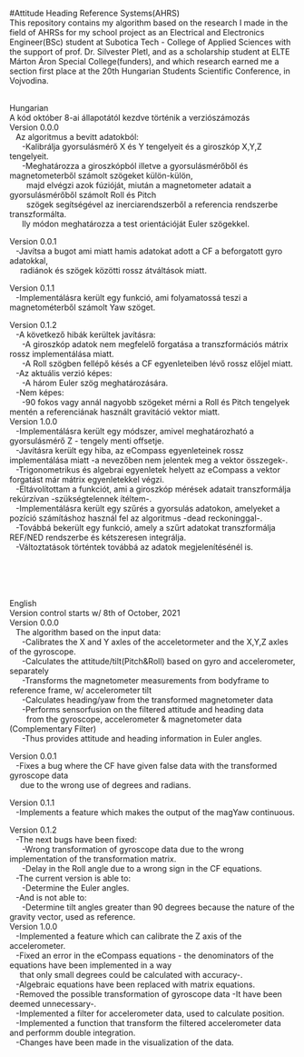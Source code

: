 #Attitude Heading Reference Systems(AHRS)<br>
This repository contains my algorithm based on the research I made in the field of AHRSs for my school project as an Electrical and Electronics Engineer(BSc) student at Subotica Tech - College of Applied Sciences with the support of prof. Dr. Silvester Pletl, and as a scholarship student at ELTE Márton Áron Special College(funders), and which research earned me a section first place at the 20th Hungarian Students Scientific Conference, in Vojvodina.<br><br>

Hungarian<br>
A kód október 8-ai állapotától kezdve történik a verziószámozás<br>
Version 0.0.0<br>
 &ensp; Az algoritmus a bevitt adatokból:<br>
   &ensp; &ensp; -Kalibrálja gyorsulásmérő X és Y tengelyeit és a giroszkóp X,Y,Z tengelyeit.<br>
   &ensp; &ensp; -Meghatározza a giroszkópból illetve a gyorsulásmérőből és magnetometerből számolt szögeket külön-külön,<br>
   &ensp; &ensp; &nbsp; majd elvégzi azok fúzióját, miután a magnetometer adatait a gyorsulásmérőből számolt Roll és Pitch<br>
   &ensp; &ensp; &nbsp; szögek segítségével az inerciarendszerből a referencia rendszerbe transzformálta.<br>
   &ensp; &ensp; Ily módon meghatározza a test orientációját Euler szögekkel.<br>
   
Version 0.0.1<br>
 &ensp; -Javítsa a bugot ami miatt hamis adatokat adott a CF a beforgatott gyro adatokkal, <br>
 &ensp; &nbsp; radiánok és szögek közötti rossz átváltások miatt.<br>
 
Version 0.1.1<br>
&ensp; -Implementálásra került egy funkció, ami folyamatossá teszi a magnetométerből számolt Yaw szöget.<br>

Version 0.1.2<br>
&ensp; -A következő hibák kerültek javításra:<br>
&ensp; &ensp; -A giroszkóp adatok nem megfelelő forgatása a transzformációs mátrix rossz implementálása miatt.<br>
&ensp; &ensp; -A Roll szögben fellépő késés a CF egyenleteiben lévő rossz előjel miatt.<br>
&ensp; -Az aktuális verzió képes:<br>
&ensp; &ensp; -A három Euler szög meghatározására.<br>
&ensp; -Nem képes:<br>
&ensp; &ensp; -90 fokos vagy annál nagyobb szögeket mérni a Roll és Pitch tengelyek mentén a referenciának használt gravitáció vektor miatt.<br>
Version 1.0.0<br>
&ensp; -Implementálásra került egy módszer, amivel meghatározható a gyorsulásmérő Z - tengely menti offsetje.<br>
&ensp; -Javításra került egy hiba, az eCompass egyenleteinek rossz implementálása miatt -a nevezőben nem jelentek meg a vektor összegek-.<br>
&ensp; -Trigonometrikus és algebrai egyenletek helyett az eCompass a vektor forgatást már mátrix egyenletekkel végzi.<br>
&ensp; -Eltávolítottam a funkciót, ami a giroszkóp mérések adatait transzformálja rekúrzívan -szükségtelennek ítéltem-.<br>
&ensp; -Implementálásra került egy szűrés a gyorsulás adatokon, amelyeket a pozíció számításhoz használ fel az algoritmus -dead reckoninggal-.<br>
&ensp; -Továbbá bekerült egy funkció, amely a szűrt adatokat transzformálja REF/NED rendszerbe és kétszeresen integrálja.<br>
&ensp; -Változtatások történtek továbbá az adatok megjelenítésénél is.<br>
<br><br><br><br>

English<br>
Version control starts w/ 8th of October, 2021<br>
Version 0.0.0<br>
 &ensp; The algorithm based on the input data:<br>
   &ensp; &ensp; -Calibrates the X and Y axles of the acceletormeter and the X,Y,Z axles of the gyroscope.<br>
   &ensp; &ensp; -Calculates the attitude/tilt(Pitch&Roll) based on gyro and accelerometer, separately<br>
   &ensp; &ensp; -Transforms the magnetometer measurements from bodyframe to reference frame, w/ accelerometer tilt<br>
   &ensp; &ensp; -Calculates heading/yaw from the transformed magnetometer data<br>
   &ensp; &ensp; -Performs sensorfusion on the filtered attitude and heading data<br>
   &ensp; &ensp; &nbsp; from the gyroscope, accelerometer & magnetometer data (Complementary Filter)<br>
   &ensp; &ensp; -Thus provides attitude and heading information in Euler angles.<br>
   
Version 0.0.1<br>
 &ensp; -Fixes a bug where the CF have given false data with the transformed gyroscope data<br>
 &ensp; &nbsp; due to the wrong use of degrees and radians.<br>
 
Version 0.1.1<br>
&ensp; -Implements a feature which makes the output of the magYaw continuous.<br>

Version 0.1.2<br>
&ensp; -The next bugs have been fixed:<br>
&ensp; &ensp; -Wrong transformation of gyroscope data due to the wrong implementation of the transformation matrix.<br>
&ensp; &ensp; -Delay in the Roll angle due to a wrong sign in the CF equations.<br>
&ensp; -The current version is able to:<br>
 &ensp; &ensp; -Determine the Euler angles.<br>
&ensp; -And is not able to:<br>
&ensp; &ensp; -Determine tilt angles greater than 90 degrees because the nature of the gravity vector, used as reference.<br>
Version 1.0.0<br>
&ensp; -Implemented a feature which can calibrate the Z axis of the accelerometer.<br>
&ensp; -Fixed an error in the eCompass equations - the denominators of the equations have been implemented in a way<br> 
&ensp; &ensp;that only small degrees could be calculated with accuracy-.<br>
&ensp; -Algebraic equations have been replaced with matrix equations.<br>
&ensp; -Removed the possible transformation of gyroscope data -It have been deemed unnecessary-.<br>
&ensp; -Implemented a filter for accelerometer data, used to calculate position.<br>
&ensp; -Implemented a function that transform the filtered accelerometer data and performm double integration.<br>
&ensp; -Changes have been made in the visualization of the data.<br>


